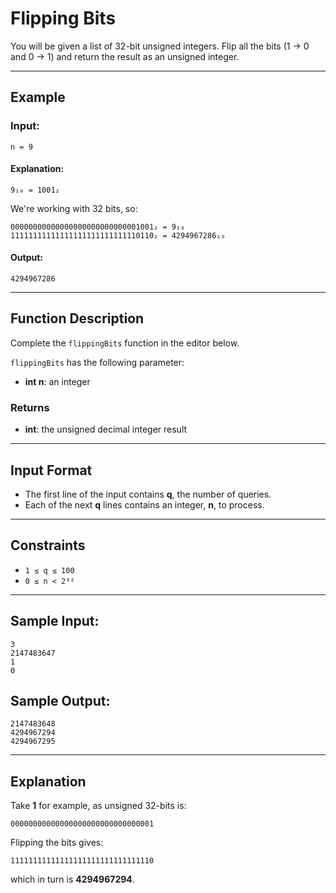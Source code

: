 # Flipping Bits

You will be given a list of 32-bit unsigned integers. Flip all the bits (1 → 0 and 0 → 1) and return the result as an unsigned integer.

---

## Example

### Input:
```
n = 9
```

#### Explanation:
```
9₁₀ = 1001₂
```
We're working with 32 bits, so:
```
00000000000000000000000000001001₂ = 9₁₀
11111111111111111111111111110110₂ = 4294967286₁₀
```
#### Output:
```
4294967286
```

---

## Function Description

Complete the `flippingBits` function in the editor below.

`flippingBits` has the following parameter:
- **int n**: an integer

### Returns
- **int**: the unsigned decimal integer result

---

## Input Format

- The first line of the input contains **q**, the number of queries.
- Each of the next **q** lines contains an integer, **n**, to process.

---

## Constraints
- `1 ≤ q ≤ 100`
- `0 ≤ n < 2³²`

---

## Sample Input:
```
3
2147483647
1
0
```

## Sample Output:
```
2147483648
4294967294
4294967295
```

---

## Explanation

Take **1** for example, as unsigned 32-bits is:
```
00000000000000000000000000000001
```
Flipping the bits gives:
```
11111111111111111111111111111110
```
which in turn is **4294967294**.
